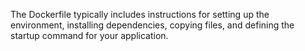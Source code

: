 The Dockerfile typically includes instructions for setting up the environment, installing dependencies, copying files, and defining the startup command for your application.

